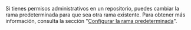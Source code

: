Si tienes permisos administrativos en un repositorio, puedes cambiar la rama predeterminada para que sea otra rama existente. Para obtener más información, consulta la sección "[Configurar la rama predeterminada](/github/administering-a-repository/setting-the-default-branch)".

